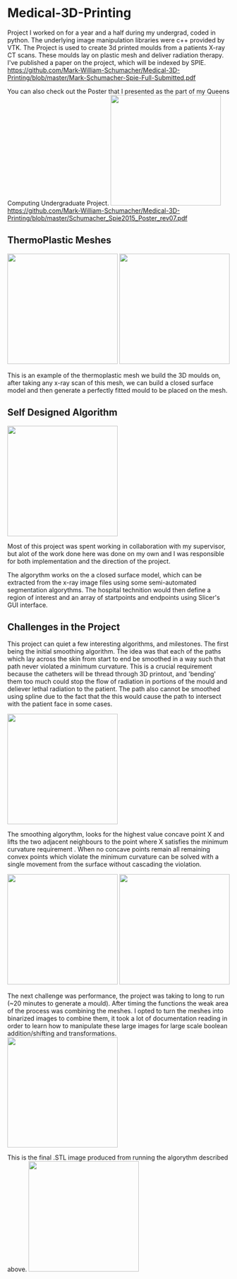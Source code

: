 # Medical-3D-Printing
Project I worked on for a year and a half during my undergrad, coded in python. The underlying image manipulation libraries were c++ provided by VTK.  The Project is used to create 3d printed moulds from a patients X-ray CT scans. These moulds lay on plastic mesh and deliver radiation therapy. I've published a paper on the project, which will be indexed by SPIE. https://github.com/Mark-William-Schumacher/Medical-3D-Printing/blob/master/Mark-Schumacher-Spie-Full-Submitted.pdf

You can also check out the Poster that I presented as the part of my Queens Computing Undergraduate Project.
<img src="https://github.com/Mark-William-Schumacher/Medical-3D-Printing/blob/master/IMG_0100_2.jpg" height=250px>
https://github.com/Mark-William-Schumacher/Medical-3D-Printing/blob/master/Schumacher_Spie2015_Poster_rev07.pdf



## ThermoPlastic Meshes
<img src="https://raw.githubusercontent.com/Mark-William-Schumacher/Medical-3D-Printing/master/HDRMask/Pictures/3DModel.jpg" height=250px >   <img src="https://raw.githubusercontent.com/Mark-William-Schumacher/Medical-3D-Printing/master/HDRMask/Pictures/IMG_20150215_171654.jpg" height=250px>

This is an example of the thermoplastic mesh we build the 3D moulds on, after taking any x-ray scan of this mesh, we can build a closed surface model and then generate a perfectly fitted mould to be placed on the mesh.

## Self Designed Algorithm

<img src="https://github.com/Mark-William-Schumacher/Medical-3D-Printing/blob/master/HDRMask/Pictures/Inputs2.gif" height=250px align="center">

Most of this project was spent working in collaboration with my supervisor, but alot of the work done here was done on my own and I was responsible for both implementation and the direction of the project.

The algorythm works on the a closed surface model, which can be extracted from the x-ray image files using some semi-automated segmentation algorythms. The hospital technition would then define a region of interest and an array of startpoints and endpoints using Slicer's GUI interface. 

## Challenges in the Project

This project can quiet a few interesting algorithms, and milestones. The first being the initial smoothing algorithm. The idea was that each of the paths which lay across the skin from start to end be smoothed in a way such that path never violated a minimum curvature. This is a crucial requirement because the catheters will be thread through 3D printout, and 'bending' them too much could stop the flow of radiation in portions of the mould and deliever lethal radiation to the patient.  The path also cannot be smoothed using spline due to the fact that the this would cause the path to intersect with the patient face in some cases. 

<img src="https://github.com/Mark-William-Schumacher/Medical-3D-Printing/blob/master/HDRMask/Pictures/smoothingAlpha.PNG" height=250px>

The smoothing algorythm, looks for the highest value concave point X and lifts the two adjacent neighbours to the point where X satisfies the minimum curvature requirement . When no concave points remain all remaining convex points which violate the minimum curvature can be solved with a single movement from the surface without cascading the violation. 

<img src="https://github.com/Mark-William-Schumacher/Medical-3D-Printing/blob/master/HDRMask/Pictures/idea.PNG" height=250px>       <img src="https://raw.githubusercontent.com/Mark-William-Schumacher/Medical-3D-Printing/master/HDRMask/Pictures/Creating%20The%20X-Area(Part1).PNG" height=250px>

The next challenge was performance, the project was taking to long to run (~20 minutes to generate a mould). After timing the functions the weak area of the process was combining the meshes. I opted to turn the meshes into binarized images to combine them, it took a lot of documentation reading in order to learn how to manipulate these large images for large scale boolean addition/shifting and transformations.  
<img src="https://raw.githubusercontent.com/Mark-William-Schumacher/Medical-3D-Printing/master/HDRMask/Pictures/programming.PNG" height=250px>

This is the final .STL image produced from running the algorythm described above. 
<img src="https://github.com/Mark-William-Schumacher/Medical-3D-Printing/blob/master/HDRMask/Pictures/finishedMould2.gif" height=250px>

